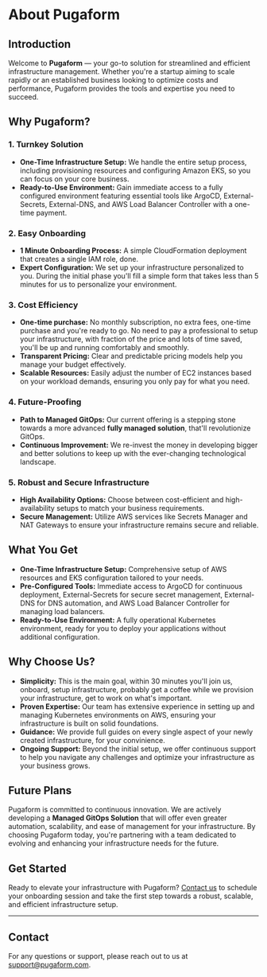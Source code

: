 # About Pugaform

## Introduction

Welcome to **Pugaform** — your go-to solution for streamlined and efficient infrastructure management. Whether you're a startup aiming to scale rapidly or an established business looking to optimize costs and performance, Pugaform provides the tools and expertise you need to succeed.

## Why Pugaform?

### 1. **Turnkey Solution**
- **One-Time Infrastructure Setup:** We handle the entire setup process, including provisioning resources and configuring Amazon EKS, so you can focus on your core business.
- **Ready-to-Use Environment:** Gain immediate access to a fully configured environment featuring essential tools like ArgoCD, External-Secrets, External-DNS, and AWS Load Balancer Controller with a one-time payment.

### 2. **Easy Onboarding**
- **1 Minute Onboarding Process:** A simple CloudFormation deployment that creates a single IAM role, done.
- **Expert Configuration:** We set up your infrastructure personalized to you. During the initial phase you'll fill a simple form that takes less than 5 minutes for us to personalize your environment.

### 3. **Cost Efficiency**
- **One-time purchase:** No monthly subscription, no extra fees, one-time purchase and you're ready to go. No need to pay a professional to setup your infrastructure, with fraction of the price and lots of time saved, you'll be up and running comfortably and smoothly.
- **Transparent Pricing:** Clear and predictable pricing models help you manage your budget effectively.
- **Scalable Resources:** Easily adjust the number of EC2 instances based on your workload demands, ensuring you only pay for what you need.

### 4. **Future-Proofing**
- **Path to Managed GitOps:** Our current offering is a stepping stone towards a more advanced **fully managed solution**, that'll revolutionize GitOps.
- **Continuous Improvement:** We re-invest the money in developing bigger and better solutions to keep up with the ever-changing technological landscape.

### 5. **Robust and Secure Infrastructure**
- **High Availability Options:** Choose between cost-efficient and high-availability setups to match your business requirements.
- **Secure Management:** Utilize AWS services like Secrets Manager and NAT Gateways to ensure your infrastructure remains secure and reliable.

## What You Get

- **One-Time Infrastructure Setup:** Comprehensive setup of AWS resources and EKS configuration tailored to your needs.
- **Pre-Configured Tools:** Immediate access to ArgoCD for continuous deployment, External-Secrets for secure secret management, External-DNS for DNS automation, and AWS Load Balancer Controller for managing load balancers.
- **Ready-to-Use Environment:** A fully operational Kubernetes environment, ready for you to deploy your applications without additional configuration.

## Why Choose Us?

- **Simplicity:** This is the main goal, within 30 minutes you'll join us, onboard, setup infrastructure, probably get a coffee while we provision your infrastructure, get to work on what's important.
- **Proven Expertise:** Our team has extensive experience in setting up and managing Kubernetes environments on AWS, ensuring your infrastructure is built on solid foundations.
- **Guidance:** We provide full guides on every single aspect of your newly created infrastructure, for your convinience.
- **Ongoing Support:** Beyond the initial setup, we offer continuous support to help you navigate any challenges and optimize your infrastructure as your business grows.

## Future Plans

Pugaform is committed to continuous innovation. We are actively developing a **Managed GitOps Solution** that will offer even greater automation, scalability, and ease of management for your infrastructure. By choosing Pugaform today, you're partnering with a team dedicated to evolving and enhancing your infrastructure needs for the future.

## Get Started

Ready to elevate your infrastructure with Pugaform? [Contact us](mailto:support@pugaform.com) to schedule your onboarding session and take the first step towards a robust, scalable, and efficient infrastructure setup.

---

## Contact

For any questions or support, please reach out to us at [support@pugaform.com](mailto:support@pugaform.com).